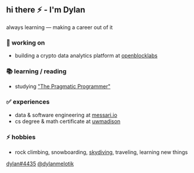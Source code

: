 ## hi there ⚡ - I'm Dylan

always learning — making a career out of it

### 🔭 working on

- building a crypto data analytics platform at [openblocklabs](https://www.openblocklabs.com/)

### 📚 learning / reading

- studying ["The Pragmatic Programmer"](https://pragprog.com/titles/tpp20/the-pragmatic-programmer-20th-anniversary-edition/)

### ✅ experiences

- data & software engineering at [messari.io](https://messari.io/)
- cs degree & math certificate at [uwmadison](https://www.cs.wisc.edu/) 

### ⚡ hobbies

- rock climbing, snowboarding, [skydiving](https://www.youtube.com/@dylanmelotik), traveling, learning new things

[dylan#4435](https://discord.com/users/956569388952223744) [@dylanmelotik](https://twitter.com/dylanmelotik)
